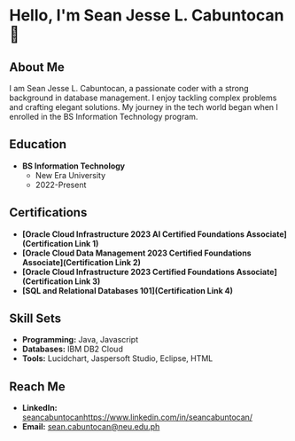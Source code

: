 # Hello, I'm Sean Jesse L. Cabuntocan 👋

## About Me

I am Sean Jesse L. Cabuntocan, a passionate coder with a strong background in database management. I enjoy tackling complex problems and crafting elegant solutions. My journey in the tech world began when I enrolled in the BS Information Technology program.

## Education

- **BS Information Technology**
  - New Era University
  - 2022-Present

## Certifications

- **[Oracle Cloud Infrastructure 2023 AI Certified Foundations Associate](Certification Link 1)**
- **[Oracle Cloud Data Management 2023 Certified Foundations Associate](Certification Link 2)**
- **[Oracle Cloud Infrastructure 2023 Certified Foundations Associate](Certification Link 3)**
- **[SQL and Relational Databases 101](Certification Link 4)**

## Skill Sets

- **Programming:** Java, Javascript
- **Databases:** IBM DB2 Cloud
- **Tools:** Lucidchart, Jaspersoft Studio, Eclipse, HTML

## Reach Me

- **LinkedIn:** [seancabuntocan](https://www.linkedin.com/in/seancabuntocan/)https://www.linkedin.com/in/seancabuntocan/
- **Email:** sean.cabuntocan@neu.edu.ph
